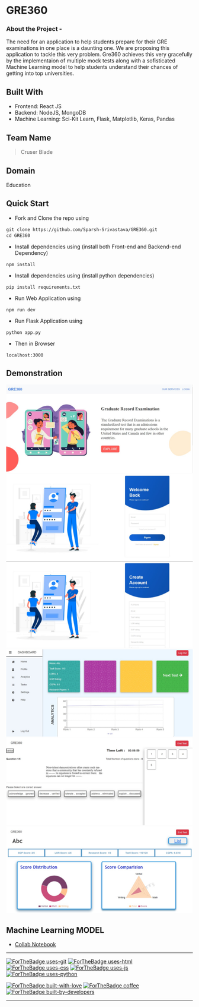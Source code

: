 # GRE360
### About the Project -
The need for an application to help students prepare for their GRE examinations in one place is a daunting one. We are proposing this application to tackle this very problem. Gre360 achieves this very gracefully by the implementaion of multiple mock tests along with a sofisticated Machine Learning model to help students understand their chances of getting into top universities.

## Built With

- Frontend: React JS
- Backend: NodeJS, MongoDB
- Machine Learning: Sci-Kit Learn, Flask, Matplotlib, Keras, Pandas

## Team Name
>Cruser Blade

## Domain
Education

## Quick Start

- Fork and Clone the repo using

```
git clone https://github.com/Sparsh-Srivastava/GRE360.git
cd GRE360
```

- Install dependencies using (install both Front-end and Backend-end Dependency)

```
npm install
```
- Install dependencies using (install python dependencies)
```
pip install requirements.txt
```

- Run Web Application using

```
npm run dev
```
- Run Flask Application using

```
python app.py
```


- Then in Browser

```
localhost:3000
```

## Demonstration
![site1](https://github.com/Sparsh-Srivastava/GRE360/blob/main/Screenshot/Landing.jpeg) ![site2](https://github.com/Sparsh-Srivastava/GRE360/blob/main/Screenshot/Login.jpeg) ![site3](https://github.com/Sparsh-Srivastava/GRE360/blob/main/Screenshot/Register.jpeg) ![site4](https://github.com/Sparsh-Srivastava/GRE360/blob/main/Screenshot/Dashboard.jpeg)![site5](https://github.com/Sparsh-Srivastava/GRE360/blob/main/Screenshot/Quiz.jpeg)![site6](https://github.com/Sparsh-Srivastava/GRE360/blob/main/Screenshot/Analytics.jpeg)

## Machine Learning MODEL
- [Collab Notebook](https://colab.research.google.com/drive/15G4vUkzLAoei3eVMBa3WR6AT7ZfrnjK3)

---

[![ForTheBadge uses-git](http://ForTheBadge.com/images/badges/uses-git.svg)](https://github.com/Sparsh-Srivastava/Paper)
[![ForTheBadge uses-html](http://ForTheBadge.com/images/badges/uses-html.svg)](https://github.com/Sparsh-Srivastava/Paper)
[![ForTheBadge uses-css](http://ForTheBadge.com/images/badges/uses-css.svg)](https://github.com/Sparsh-Srivastava/Paper)
[![ForTheBadge uses-js](http://ForTheBadge.com/images/badges/uses-js.svg)](https://github.com/Sparsh-Srivastava/Paper)
[![ForTheBadge uses-python](https://forthebadge.com/images/badges/made-with-python.svg)](https://github.com/Sparsh-Srivastava/Paper)

[![ForTheBadge built-with-love](http://ForTheBadge.com/images/badges/built-with-love.svg)](https://github.com/Sparsh-Srivastava/Paper)
[![ForTheBadge coffee](https://forthebadge.com/images/badges/powered-by-coffee.svg)](https://github.com/Sparsh-Srivastava/Paper)
[![ForTheBadge built-by-developers](http://ForTheBadge.com/images/badges/built-by-developers.svg)](https://github.com/Sparsh-Srivastava/Paper)

---
